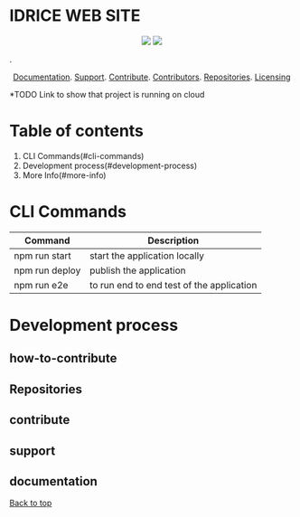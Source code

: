 # IDRICE WEB SITE

<p align="center">
    <a href="https://github.com/idrice24/idrice/issues/" title="Open Issues"><img src="https://img.shields.io/github/issues/idrice24/idrice?style=flat-square "></a>
<a href="https://app.circleci.com/pipelines/github/idrice24/idrice" title="Circleci"><img src="https://img.shields.io/circleci/build/github/idrice24/idrice?color=green&logo=red&style=flat-square?style=flat-square"></a>
</p>
. 
<p align="center">
	<a href="#documentation">Documentation</a>.
	<a href="#support-and-feedback">Support</a>.
	<a href="#how-to-contribute">Contribute</a>.
	<a href="#contributors">Contributors</a>.
	<a href="#repositories">Repositories</a>.
	<a href="#liecensing">Licensing</a>
</p>

*TODO Link to show that project  is running on cloud
# Table of contents
1. CLI Commands(#cli-commands)
1. Development process(#development-process)
1. More Info(#more-info)


# CLI Commands
|Command|Description|
-------------|-------------
|npm run start | start the application locally|
|npm run deploy| publish the application  |
|npm run e2e| to run end to end test of the application  |
 
# Development process

## how-to-contribute

## Repositories

## contribute
## support
## documentation

[Back to top](#table-of-contents)


